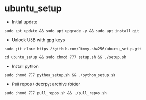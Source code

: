 # ubuntu_setup

* Initial update

```
sudo apt update && sudo apt upgrade -y && sudo apt install git
```

* Unlock USB with gpg keys

```
sudo git clone https://github.com/Jimmy-sha256/ubuntu_setup.git
```

```
cd ubuntu_setup && sudo chmod 777 setup.sh && ./setup.sh
```

* Install python 

```
sudo chmod 777 python_setup.sh && ./python_setup.sh
```


* Pull repos / decrpyt archive folder

```
sudo chmod 777 pull_repos.sh && ./pull_repos.sh
```

